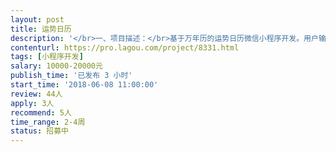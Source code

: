 ```yaml
---                
layout: post       
title: 运势日历           
description: '</br>一、项目描述：</br>基于万年历的运势日历微信小程序开发。用户输入出生信息后，可以查看任意一天的运势。也可查看亲友的运势。</br></br>二、主要功能点：</br>万年历展示，可切换日期；运势信息标注及显示；用户信息管理。</br></br>三、可参考产品：</br>万年历</br>中华万年历</br></br>四、人员要求：</br>1、有微信小程序开发经验，日历开发经验更佳；</br>2、良好的沟通能力和契约精神。</br>'     
contenturl: https://pro.lagou.com/project/8331.html      
tags: [小程序开发]            
salary: 10000-20000元          
publish_time: '已发布 3 小时'         
start_time: '2018-06-08 11:00:00'           
review: 44人                   
apply: 3人                   
recommend: 5人                   
time_range: 2-4周              
status: 招募中                  
---                 
```

